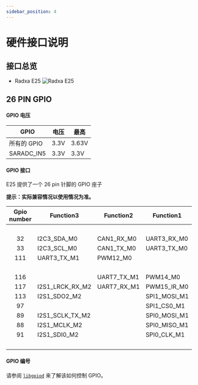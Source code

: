 ```yaml
---
sidebar_position: 4
---
```


# 硬件接口说明

## 接口总览

- Radxa E25
  ![Radxa E25](/img/cm3i/e25/e25-overview.webp)

## 26 PIN GPIO

#### GPIO 电压

| GPIO        | 电压 | 最高  |
| ----------- | ---- | ----- |
| 所有的 GPIO | 3.3V | 3.63V |
| SARADC_IN5  | 3.3V | 3.3V  |

#### GPIO 接口

E25 提供了一个 26 pin 针脚的 GPIO 座子

**提示：实际兼容情况以使用情况为准。**

<div className='gpio_style'>

| Gpio number | Function3       | Function2   | Function1    |   GPIO   |               PIN               |               PIN               |    GPIO     | Function1    | Function2   | Function3       | Gpio number |
| :---------: | --------------- | ----------- | ------------ | :------: | :-----------------------------: | :-----------------------------: | :---------: | ------------ | ----------- | --------------- | :---------: |
|             |                 |             |              |   3.3V   | <div className='yellow'>1</div> |  <div className='red'>2</div>   |     5V      |              |             |                 |             |
|     32      | I2C3_SDA_M0     | CAN1_RX_M0  | UART3_RX_M0  | GPIO1_A0 | <div className='green'>3</div>  |  <div className='red'>3</div>   |     5V      |              |             |                 |             |
|     33      | I2C3_SCL_M0     | CAN1_TX_M0  | UART3_TX_M0  | GPIO1_A1 | <div className='green'>5</div>  | <div className='black'>6</div>  |     GND     |              |             |                 |             |
|     111     | UART3_TX_M1     | PWM12_M0    |              | GPIO3_B7 | <div className='green'>7</div>  | <div className='green'>8</div>  |  GPIO3_C2   | SPI1_MISO_M1 | UART5_TX_M1 | I2S1_SDO3_M2    |     114     |
|             |                 |             |              |   GND    | <div className='black'>9</div>  | <div className='green'>10</div> |  GPIO3_C3   | SPI1_CLK_M1  | UART5_RX_M1 | I2S1_SCLK_RX_M2 |     115     |
|     116     |                 | UART7_TX_M1 | PWM14_M0     | GPIO3_C4 | <div className='green'>11</div> | <div className='green'>12</div> |  GPIO3_A3   |              |             |                 |     99      |
|     117     | I2S1_LRCK_RX_M2 | UART7_RX_M1 | PWM15_IR_M0  | GPIO3_C5 | <div className='green'>13</div> | <div className='black'>14</div> |     GND     |              |             |                 |             |
|     113     | I2S1_SDO2_M2    |             | SPI1_MOSI_M1 | GPIO3_C1 | <div className='green'>15</div> | <div className='green'>16</div> |  GPIO2_D2   | SPI0_CSO_M1  |             | I2S1_LRCK_TX_M2 |     90      |
|     97      |                 |             | SPI1_CS0_M1  | GPIO3_A1 | <div className='green'>17</div> | <div className='green'>18</div> |  GPIO0_C6   |              | PWM7_IR     |                 |     22      |
|     89      | I2S1_SCLK_TX_M2 |             | SPI0_MOSI_M1 | GPIO2_D1 | <div className='green'>19</div> | <div className='black'>20</div> |     GND     |              |             |                 |             |
|     88      | I2S1_MCLK_M2    |             | SPI0_MISO_M1 | GPIO2_D0 | <div className='green'>21</div> | <div className='green'>22</div> | SARADC_VIN5 |              |             |                 |             |
|     91      | I2S1_SDI0_M2    |             | SPI0_CLK_M1  | GPIO2_D3 | <div className='green'>23</div> | <div className='green'>24</div> |  GPIO4_C6   |              | PWM13_M1    |                 |     150     |
|             |                 |             |              |   GND    | <div className='black'>25</div> | <div className='green'>26</div> |  GPIO3_C0   |              | PWM13_M0    | UART3_RX_M1     |     112     |

</div>

#### GPIO 编号

请参阅 [`libgpiod`](/radxa-os/development/libgpiod.md) 来了解该如何控制 GPIO。
